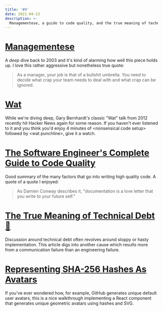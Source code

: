 ```yaml
---
title: '#9'
date: 2021-04-23
description: >-
  Managementese, a guide to code quality, and the true meaning of technical debt.
---
```


# [Managementese](https://randsinrepose.com/archives/managementese/)

A _deep_ dive back to 2003 and it's kind of alarming how well this piece holds up. I love this rather aggressive but nonetheless true quote:

> As a manager, your job is that of a bullshit umbrella. You need to decide what crap your team needs to deal with and what crap can be ignored.

# [Wat](https://www.destroyallsoftware.com/talks/wat)

While we're diving deep, Gary Bernhardt's classic "Wat" talk from 2012 recently hit Hacker News again for some reason. If you haven't ever listened to it and you think you'd enjoy 4 minutes of &lt;nonsensical code setup&gt; followed by &lt;wat punchline&gt;, give it a watch.

# [The Software Engineer's Complete Guide to Code Quality](https://betterprogramming.pub/the-engineers-complete-guide-to-code-quality-dfa8d490c05e)

Good summary of the many factors that go into writing high quality code. A quote of a quote I enjoyed:

> As Damien Conway describes it, "documentation is a love letter that you write to your future self."

# [The True Meaning of Technical Debt 💸](https://refactoring.fm/p/the-true-meaning-of-technical-debt)

Discussion around technical debt often revolves around sloppy or hasty implementation. This article digs into another cause which results more from a communication failure than an engineering failure.

# [Representing SHA-256 Hashes As Avatars](https://francoisbest.com/posts/2021/hashvatars)

If you've ever wondered how, for example, GitHub generates unique default user avatars, this is a nice walkthrough implementing a React component that generates unique geometric avatars using hashes and SVG.
